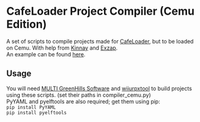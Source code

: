 # CafeLoader Project Compiler (Cemu Edition)
A set of scripts to compile projects made for [CafeLoader](https://github.com/aboood40091/CafeLoader), but to be loaded on Cemu. With help from [Kinnay](https://github.com/Kinnay) and [Exzap](https://www.reddit.com/user/Exzap/).  
An example can be found [here](https://github.com/aboood40091/NSMBU-haxx).  

## Usage
You will need [MULTI GreenHills Software](http://letmegooglethat.com/?q=%22MULTI-5_3_27%22) and [wiiurpxtool](https://github.com/0CBH0/wiiurpxtool/releases) to build projects using these scripts. (set their paths in compiler_cemu.py)  
PyYAML and pyelftools are also required; get them using pip:  
`pip install PyYAML`  
`pip install pyelftools`